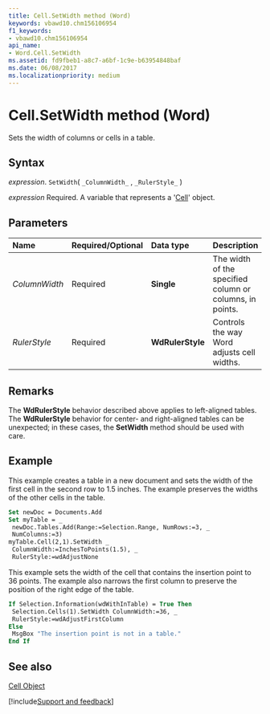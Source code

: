 ```yaml
---
title: Cell.SetWidth method (Word)
keywords: vbawd10.chm156106954
f1_keywords:
- vbawd10.chm156106954
api_name:
- Word.Cell.SetWidth
ms.assetid: fd9fbeb1-a8c7-a6bf-1c9e-b63954848baf
ms.date: 06/08/2017
ms.localizationpriority: medium
---
```



# Cell.SetWidth method (Word)

Sets the width of columns or cells in a table.


## Syntax

_expression_. `SetWidth`( `_ColumnWidth_` , `_RulerStyle_` )

_expression_ Required. A variable that represents a '[Cell](Word.Cell.md)' object.


## Parameters



|Name|Required/Optional|Data type|Description|
|:-----|:-----|:-----|:-----|
| _ColumnWidth_|Required| **Single**|The width of the specified column or columns, in points.|
| _RulerStyle_|Required| **WdRulerStyle**|Controls the way Word adjusts cell widths.|

## Remarks

The **WdRulerStyle** behavior described above applies to left-aligned tables. The **WdRulerStyle** behavior for center- and right-aligned tables can be unexpected; in these cases, the **SetWidth** method should be used with care.


## Example

This example creates a table in a new document and sets the width of the first cell in the second row to 1.5 inches. The example preserves the widths of the other cells in the table.


```vb
Set newDoc = Documents.Add 
Set myTable = _ 
 newDoc.Tables.Add(Range:=Selection.Range, NumRows:=3, _ 
 NumColumns:=3) 
myTable.Cell(2,1).SetWidth _ 
 ColumnWidth:=InchesToPoints(1.5), _ 
 RulerStyle:=wdAdjustNone
```

This example sets the width of the cell that contains the insertion point to 36 points. The example also narrows the first column to preserve the position of the right edge of the table.




```vb
If Selection.Information(wdWithInTable) = True Then 
 Selection.Cells(1).SetWidth ColumnWidth:=36, _ 
 RulerStyle:=wdAdjustFirstColumn 
Else 
 MsgBox "The insertion point is not in a table." 
End If
```


## See also


[Cell Object](Word.Cell.md)

[!include[Support and feedback](~/includes/feedback-boilerplate.md)]